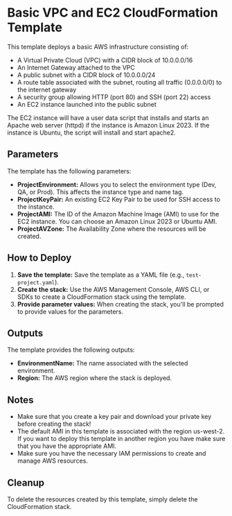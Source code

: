 # Basic VPC and EC2 CloudFormation Template

This template deploys a basic AWS infrastructure consisting of:

* A Virtual Private Cloud (VPC) with a CIDR block of 10.0.0.0/16
* An Internet Gateway attached to the VPC
* A public subnet with a CIDR block of 10.0.0.0/24
* A route table associated with the subnet, routing all traffic (0.0.0.0/0) to the internet gateway
* A security group allowing HTTP (port 80) and SSH (port 22) access
* An EC2 instance launched into the public subnet

The EC2 instance will have a user data script that installs and starts an Apache web server (httpd) if the instance is Amazon Linux 2023. If the instance is Ubuntu, the script will install and start apache2.

## Parameters

The template has the following parameters:

* **ProjectEnvironment:**  Allows you to select the environment type (Dev, QA, or Prod). This affects the instance type and name tag.
* **ProjectKeyPair:**  An existing EC2 Key Pair to be used for SSH access to the instance.
* **ProjectAMI:** The ID of the Amazon Machine Image (AMI) to use for the EC2 instance. You can choose an Amazon Linux 2023 or Ubuntu AMI.
* **ProjectAVZone:** The Availability Zone where the resources will be created.

## How to Deploy

1.  **Save the template:** Save the template as a YAML file (e.g., `test-project.yaml`).
2.  **Create the stack:** Use the AWS Management Console, AWS CLI, or SDKs to create a CloudFormation stack using the template.
3.  **Provide parameter values:** When creating the stack, you'll be prompted to provide values for the parameters.

## Outputs

The template provides the following outputs:

* **EnvironmentName:** The name associated with the selected environment.
* **Region:** The AWS region where the stack is deployed.

## Notes

* Make sure that you create a key pair and download your private key before creating the stack!
* The default AMI in this template is associated with the region us-west-2. If you want to deploy this template in another region you have make sure that you have the appropriate AMI.
* Make sure you have the necessary IAM permissions to create and manage AWS resources.

## Cleanup

To delete the resources created by this template, simply delete the CloudFormation stack.